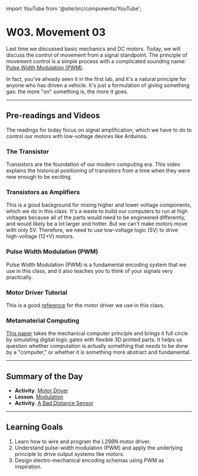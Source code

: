 
import YouTube from '@site/src/components/YouTube';

# W03. Movement 03
Last time we discussed basic mechanics and DC motors. Today, we will discuss the control of movement from a signal standpoint. The principle of movement control is a simple process with a complicated sounding name: [Pulse Width Modulation (PWM)](https://en.wikipedia.org/wiki/Pulse-width_modulation).

In fact, you've already seen it in the first lab, and it's a natural principle for anyone who has driven a vehicle. It's just a formulation of giving something gas: the more "on" something is, the more it goes.

---
## Pre-readings and Videos
The readings for today focus on signal amplification, which we have to do to control our motors with low-voltage devices like Arduinos.

### The Transistor
<YouTube id="V9xUQWo4vN0" />
Transistors are the foundation of our modern computing era. This video explains the historical positioning of transistors from a time when they were new enough to be exciting.

### Transistors as Amplifiers
<YouTube id="0Z8tslPvU0o" />
This is a good background for mixing higher and lower voltage components, which we do in this class. It's a waste to build our computers to run at high voltages because all of the parts would need to be engineered differently, and would likely be a lot larger and hotter. But we can't make motors move with only 5V. Therefore, we need to use low-voltage logic (5V) to drive high-voltage (12+V) motors.

### Pulse Width Modulation (PWM)
<YouTube id="5nwNKPs2gco" />
Pulse Width Modulation (PWM) is a fundamental encoding system that we use in this class, and it also teaches you to think of your signals very practically.

### Motor Driver Tutorial
This is a good [reference](https://projecthub.arduino.cc/lakshyajhalani56/l298n-motor-driver-arduino-motors-motor-driver-l298n-7e1b3b) for the motor driver we use in this class.

### Metamaterial Computing
[This paper](https://doi.org/10.1145/3025453.3025624) takes the mechanical computer principle and brings it full circle by simulating digital logic gates with flexible 3D printed parts. It helps us question whether computation is actually something that *needs* to be done by a "computer," or whether it is something more abstract and fundamental.

---
## Summary of the Day

- **Activity**. [Motor Driver](/docs/teaching/activities/motor-driver-101)
- **Lesson**. [Modulation](/docs/teaching/lessons/modulation)
- **Activity**. [A Bad Distance Sensor](/docs/teaching/lessons/distance-counter)

---
## Learning Goals
1. Learn how to wire and program the L298N motor driver.
2. Understand pulse-width modulation (PWM) and apply the underlying principle to drive output systems like motors.
3. Design electro-mechanical encoding schemas using PWM as inspiration.